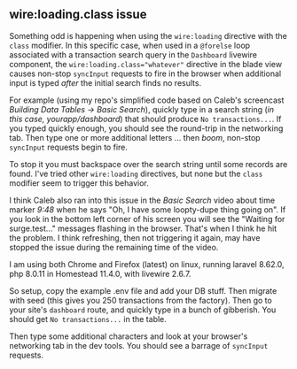 ## wire:loading.class issue

Something odd is happening when using the `wire:loading` directive 
with the `class` modifier. In this specific case, when
used in a `@forelse` loop associated with a transaction search query in the `Dashboard` 
livewire component, the `wire:loading.class="whatever"` directive in the blade view causes non-stop `syncInput` 
requests to fire in the browser when additional input is typed *after* the initial
search finds no results. 

For example (using my repo's simplified code based on Caleb's 
screencast *Building Data Tables -> Basic Search*), quickly type 
in a search string (*in this case, yourapp/dashboard*) that should produce 
`No transactions...`. If you typed quickly enough, you should see the 
round-trip in the networking tab. Then type one or more additional letters
... then *boom*, non-stop `syncInput` requests begin to fire.

To stop it you must backspace over the search string until some 
records are found. I've tried other `wire:loading` directives, but none
but the `class` modifier seem to trigger this behavior.

I think Caleb also ran into this issue in the *Basic Search* video about time marker
*9:48* when he says "Oh, I have some loopty-dupe thing going on". If you look in
the bottom left corner of his screen you will see the "Waiting for surge.test..." 
messages flashing in the browser. That's when I think he hit the problem. I think
refreshing, then not triggering it again, may have stopped the issue during the remaining time
of the video.

I am using both Chrome and Firefox (latest) on linux, running laravel 8.62.0, php 8.0.11
in Homestead 11.4.0, with livewire 2.6.7.

So setup, copy the example .env file and add your DB stuff. 
Then migrate with seed (this gives you 250 transactions from the factory).
Then go to your site's `dashboard` route, and quickly type in a bunch of 
gibberish. You should get `No transactions...` in the table. 

Then type some
additional characters and look at your browser's networking tab in the
dev tools. You should see a barrage of `syncInput` requests.


